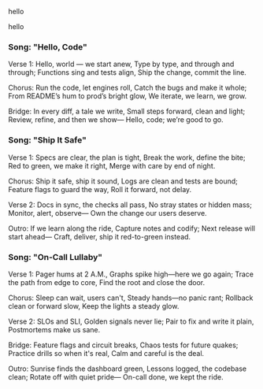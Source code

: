 
hello

hello

### Song: "Hello, Code"

Verse 1:
Hello, world — we start anew,
Type by type, and through and through;
Functions sing and tests align,
Ship the change, commit the line.

Chorus:
Run the code, let engines roll,
Catch the bugs and make it whole;
From README’s hum to prod’s bright glow,
We iterate, we learn, we grow.

Bridge:
In every diff, a tale we write,
Small steps forward, clean and light;
Review, refine, and then we show—
Hello, code; we’re good to go.


### Song: "Ship It Safe"

Verse 1:
Specs are clear, the plan is tight,
Break the work, define the bite;
Red to green, we make it right,
Merge with care by end of night.

Chorus:
Ship it safe, ship it sound,
Logs are clean and tests are bound;
Feature flags to guard the way,
Roll it forward, not delay.

Verse 2:
Docs in sync, the checks all pass,
No stray states or hidden mass;
Monitor, alert, observe—
Own the change our users deserve.

Outro:
If we learn along the ride,
Capture notes and codify;
Next release will start ahead—
Craft, deliver, ship it red-to-green instead.


### Song: "On-Call Lullaby"

Verse 1:
Pager hums at 2 A.M.,
Graphs spike high—here we go again;
Trace the path from edge to core,
Find the root and close the door.

Chorus:
Sleep can wait, users can't,
Steady hands—no panic rant;
Rollback clean or forward slow,
Keep the lights a steady glow.

Verse 2:
SLOs and SLI,
Golden signals never lie;
Pair to fix and write it plain,
Postmortems make us sane.

Bridge:
Feature flags and circuit breaks,
Chaos tests for future quakes;
Practice drills so when it's real,
Calm and careful is the deal.

Outro:
Sunrise finds the dashboard green,
Lessons logged, the codebase clean;
Rotate off with quiet pride—
On-call done, we kept the ride.


